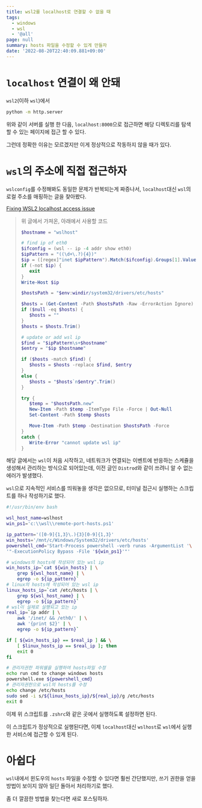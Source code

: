 ```yaml
---
title: wsl2를 localhost로 연결할 수 없을 때
tags:
  - windows
  - wsl
  - '@all'
page: null
summary: hosts 파일을 수정할 수 있게 만들자
date: '2022-08-20T22:40:09.881+09:00'
---
```


# `localhost` 연결이 왜 안돼
`wsl2`(이하 `wsl`)에서 
```bash
python -m http.server
```
위와 같이 서버를 실행 한 다음, ```localhost:8000```으로 접근하면 해당 디렉토리를 탐색할 수 있는 페이지에 접근 할 수 있다.

그런데 정확한 이유는 모르겠지만 이게 정상적으로 작동하지 않을 때가 있다.

# `wsl`의 주소에 직접 접근하자
`wslconfig`를 수정해봐도 동일한 문제가 반복되는게 짜증나서, `localhost`대신 `wsl`의 로컬 주소를 매핑하는 글을 찾아봤다.

[Fixing WSL2 localhost access issue](https://abdus.dev/posts/fixing-wsl2-localhost-access-issue/)

> 위 글에서 가져온, 아래에서 사용할 코드
>```powershell {filename=remote-port-hosts.ps1}
>$hostname = "wslhost"
>
># find ip of eth0
>$ifconfig = (wsl -- ip -4 addr show eth0)
>$ipPattern = "((\d+\.?){4})"
>$ip = ([regex]"inet $ipPattern").Match($ifconfig).Groups[1].Value
>if (-not $ip) {
>    exit
>}
>Write-Host $ip
>
>$hostsPath = "$env:windir/system32/drivers/etc/hosts"
>
>$hosts = (Get-Content -Path $hostsPath -Raw -ErrorAction Ignore)
>if ($null -eq $hosts) {
>    $hosts = ""
>}
>$hosts = $hosts.Trim()
>
># update or add wsl ip
>$find = "$ipPattern\s+$hostname"
>$entry = "$ip $hostname"
>
>if ($hosts -match $find) {
>    $hosts = $hosts -replace $find, $entry
>}
>else {
>    $hosts = "$hosts`n$entry".Trim()
>}
>
>try {
>    $temp = "$hostsPath.new"
>    New-Item -Path $temp -ItemType File -Force | Out-Null
>    Set-Content -Path $temp $hosts
>
>    Move-Item -Path $temp -Destination $hostsPath -Force
>}
>catch {
>    Write-Error "cannot update wsl ip"
>}
>```

해당 글에서는 `wsl`이 처음 시작하고, 네트워크가 연결되는 이벤트에 반응하는 스케쥴을 생성해서 관리하는 방식으로 되어있는데, 이전 글인 `Distrod`와 같이 쓰려니 알 수 없는 에러가 발생했다.

`wsl`으로 지속적인 서비스를 띄워놓을 생각은 없으므로, 터미널 접근시 실행하는 스크립트를 하나 작성하기로 했다.

```bash {filename=hosts.sh}
#!/usr/bin/env bash

wsl_host_name=wslhost
win_ps1='c:\\wsl\\remote-port-hosts.ps1'

ip_pattern='([0-9]{1,3}\.){3}[0-9]{1,3}'
win_hosts='/mnt/c/Windows/System32/drivers/etc/hosts'
powershell_cmd='Start-Process powershell -verb runas -ArgumentList '\
'"-ExecutionPolicy Bypass -File '${win_ps1}'"'

# windows의 hosts에 작성되어 있는 wsl ip
win_hosts_ip=`cat ${win_hosts} | \
    grep ${wsl_host_name} | \
    egrep -o ${ip_pattern}`
# linux의 hosts에 작성되어 있는 wsl ip
linux_hosts_ip=`cat /etc/hosts | \
    grep ${wsl_host_name} | \
    egrep -o ${ip_pattern}`
# wsl이 실제로 실행되고 있는 ip
real_ip=`ip addr | \
    awk '/inet/ && /eth0/' | \
    awk '{print $2}' | \
    egrep -o ${ip_pattern}`

if [ ${win_hosts_ip} == $real_ip ] && \
    [ $linux_hosts_ip == $real_ip ]; then
    exit 0
fi

# 관리자권한 파워쉘을 실행하여 hosts파일 수정
echo run cmd to change windows hosts
powershell.exe ${powershell_cmd}
# 관리자권한으로 wsl의 hosts를 수정
echo change /etc/hosts
sudo sed -i s/${linux_hosts_ip}/${real_ip}/g /etc/hosts
exit 0
```

이제 위 스크립트를 ```.zshrc```와 같은 곳에서 실행하도록 설정하면 된다.

이 스크립트가 정상적으로 실행된다면, 이제 `localhost`대신 `wslhost`로 `wsl`에서 실행한 서비스에 접근할 수 있게 된다.

# 아쉽다
`wsl`내에서 윈도우의 `hosts` 파일을 수정할 수 있다면 훨씬 간단했지만, 쓰기 권한을 얻을 방법이 보이지 않아 일단 돌아서 처리하기로 했다.

좀 더 깔끔한 방법을 찾는다면 새로 포스팅하자.
